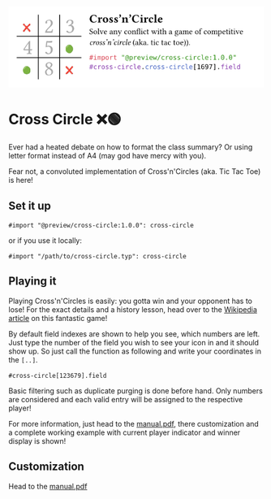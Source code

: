 ![left side is a tic tac toe field and on the right is the title "Cross'n'Circles" with the description "Solve any conflict with a game of competitive cross'n'circle (aka. tic tac toe))." and a minimal example on using the library.](./docs/banner.png)

# Cross Circle ❌🟢



Ever had a heated debate on how to format the class summary? Or using letter format instead of A4 (may god have mercy with you).

Fear not, a convoluted implementation of Cross'n'Circles (aka. Tic Tac Toe) is here!

## Set it up

```typst
#import "@preview/cross-circle:1.0.0": cross-circle
```

or if you use it locally:

```typst
#import "/path/to/cross-circle.typ": cross-circle
```

## Playing it

Playing Cross'n'Circles is easily: you gotta win and your opponent has to lose! For the exact details and a history lesson, head over to the [Wikipedia article](https://en.wikipedia.org/wiki/Tic-tac-toe) on this fantastic game!

By default field indexes are shown to help you see, which numbers are left. Just type the number of the field you wish to see your icon in and it should show up. So just call the function as following and write your coordinates in the `[..]`.

```typst
#cross-circle[123679].field
```

Basic filtering such as duplicate purging is done before hand. Only numbers are considered and each valid entry will be assigned to the respective player!

For more information, just head to the [manual.pdf](./manual/manual.pdf), there customization and a complete working example with current player indicator and winner display is shown!

## Customization

Head to the [manual.pdf](./manual/manual.pdf)
